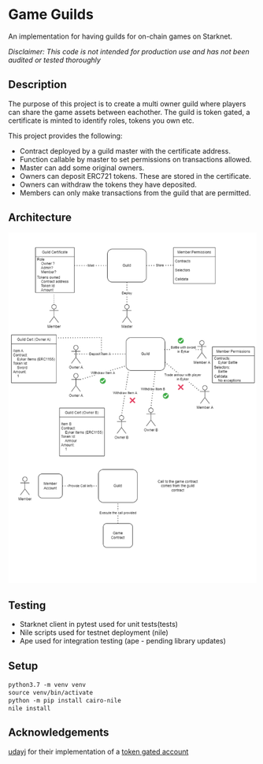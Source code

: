 # Game Guilds
An implementation for having guilds for on-chain games on Starknet.

_Disclaimer: This code is not intended for production use and has not been audited or tested thoroughly_

## Description
The purpose of this project is to create a multi owner guild where players can share the game assets between eachother. The guild is token gated, a certificate is minted to identify roles, tokens you own etc.

This project provides the following:

  - Contract deployed by a guild master with the certificate address.
  - Function callable by master to set permissions on transactions allowed.
  - Master can add some original owners.
  - Owners can deposit ERC721 tokens. These are stored in the certificate.
  - Owners can withdraw the tokens they have deposited.
  - Members can only make transactions from the guild that are permitted.

## Architecture

<img src="./Guild_Architecture_V0.1.0.png" alt="guild-architecture">

## Testing

- Starknet client in pytest used for unit tests(tests)
- Nile scripts used for testnet deployment (nile)
- Ape used for integration testing (ape - pending library updates)

## Setup

```
python3.7 -m venv venv
source venv/bin/activate
python -m pip install cairo-nile
nile install
```

## Acknowledgements

[udayj](https://twitter.com/udayj) for their implementation of a [token gated account](https://github.com/udayj/token_gated_account)
